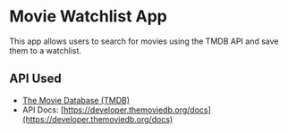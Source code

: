 # Movie Watchlist App
This app allows users to search for movies using the TMDB API and save them to a watchlist.

## API Used
- [The Movie Database (TMDB)](https://www.themoviedb.org/)
- API Docs: [https://developer.themoviedb.org/docs](https://developer.themoviedb.org/docs)

